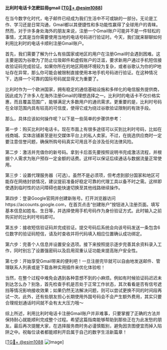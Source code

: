 **比利时电话卡怎麽註冊gmail [[TG💪+ @esim1088](https://t.me/s/esim1088)]**

在当今数字化时代，电子邮件已经成为我们生活中不可或缺的一部分。无论是工作、学习还是日常沟通，Gmail都以其便捷性和多功能性赢得了全球用户的青睐。然而，对于许多身处海外的朋友来说，注册一个Gmail账户可能并不是一件轻松的事情，尤其是当你需要使用当地的电话号码进行验证时。今天，我们就来聊聊如何利用比利时的电话卡顺利注册Gmail账户。

首先，我们需要了解为什么有些国家或地区的用户在注册Gmail时会遇到困难。这主要是因为谷歌为了防止垃圾邮件和虚假账户的泛滥，要求新用户通过手机短信接收验证码完成验证。如果你所在的地区网络环境较为复杂，或者谷歌认为你的IP地址存在异常，那么你可能会被限制直接使用本地手机号码进行验证。在这种情况下，选择一个可靠的国际号码就显得尤为重要了。

比利时作为一个欧洲国家，拥有稳定的通信基础设施和多样化的电信服务提供商，因此成为了许多人在海外注册Gmail的理想选择之一。比利时的电话卡不仅价格实惠，而且覆盖范围广，能够满足大多数用户的通讯需求。更重要的是，比利时号码在全球范围内具有较高的可信度，使得它成为绕过谷歌验证限制的有效手段。

那么，具体应该如何操作呢？以下是一些简单的步骤供参考：

第一步：购买比利时电话卡。现在市面上有很多途径可以买到比利时号码，比如在线商城、实体店铺甚至是社交媒体平台上的私人卖家。不过，在挑选供应商时一定要注意信誉问题，确保所购号码真实可用且不会涉及任何法律风险。

第二步：激活并充值你的新号码。拿到卡后首先要按照说明书完成激活流程，并根据个人需求为账户预存一定金额的话费。这样可以保证后续通话与数据流量正常使用。

第三步：设置代理服务器（可选）。虽然不是必须项，但考虑到部分国家和地区可能存在网络封锁情况，建议提前准备好稳定可靠的代理工具以备不时之需。这样即使遇到临时性的访问障碍也能快速切换至其他线路继续操作。

第四步：登录Google官网并创建新账号。打开浏览器访问https://accounts.google.com，在首页点击“创建账户”按钮进入注册页面。填写基本信息如姓名、生日等，并选择使用手机号码作为身份验证方式。此时输入之前购买好的比利时号码即可。

第五步：接收短信验证码并完成验证。提交号码后系统会向该号码发送一条包含6位数字的验证码短信，请及时查收并将代码填入相应位置确认成功绑定。

第六步：完善个人信息并设置安全选项。接下来按照提示逐步完善其余资料录入工作，同时别忘了设置强密码以及启用双重认证功能来提高账户安全性。

第七步：开始享受Gmail带来的便利吧！一旦注册完毕就可以自由地发送邮件、管理联系人列表或是下载各种实用插件来优化体验啦！

当然，在整个过程中难免会遇到各种意想不到的小麻烦。例如有时候验证码迟迟未到达怎么办？别急，首先检查手机是否处于正常工作状态，其次看看是否有信号遮挡等情况影响接收效果；如果仍然无法解决问题，则可以尝试更换不同的时间段再试一次。此外，还有些朋友担心长期使用外国号码会不会产生额外费用，其实只要合理规划通话时间就不会有太大压力哦～

综上所述，利用比利时电话卡注册Gmail账户并非难事，只要掌握了正确的方法并保持耐心就能顺利完成整个过程。希望这篇指南能够帮助到那些正在为此发愁的朋友。最后再次提醒大家，在选择服务商时务必谨慎甄别，避免因贪图便宜而掉入陷阱之中。祝每位读者都能顺利开启属于自己的数字生活新篇章！

[[TG💪+ @esim1088](https://t.me/s/esim1088) ![Image](https://i.postimg.cc/4NQfJmqS/Snipaste-2025-05-13-00-14-12.png)]